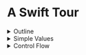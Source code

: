 # A Swift Tour

<details>
	<summary>Outline</summary>

## [Outline](https://docs.swift.org/swift-book/GuidedTour/GuidedTour.html#:~:text=ON%20THIS%20PAGE-,A%20Swift%20Tour,-Tradition%20suggests%20that)

Tradition suggests that the first program in a new language should print the words “Hello, world!” on the screen. In Swift, this can be done in a single line:
```swift
print("Hello, world!")
// Prints "Hello, world!"
```
If you have written code in C or Objective-C, this syntax looks familiar to you—in Swift, this line of code is a complete program. You don’t need to import a separate library for functionality like input/output or string handling. Code written at global scope is used as the entry point for the program, so you don’t need a main() function. You also don’t need to write semicolons at the end of every statement.

This tour gives you enough information to start writing code in Swift by showing you how to accomplish a variety of programming tasks. Don’t worry if you don’t understand something—everything introduced in this tour is explained in detail in the rest of this book.

> NOTE
>
> For the best experience, open this chapter as a playground in Xcode. Playgrounds allow you to edit the code listings and see the result immediately.

---

## 개요

전통적으로 새로운 언어를 사용해서 작성하는 첫 번째 프로그램은 화면에 "Hello, world!"를 출력 하는 것이어야 합니다. 스위프트에서는 이것이 한 줄로 가능합니다:
```swift
print("Hello, world!")
// "Hello, world!" 출력
```
만약 당신이 C 혹은 오브젝트-C 를 사용하여 코드를 작성해 왔다면, 이런 구문은 익숙할 것입니다. 스위프트에서는 이 한 줄의 코드는 완성된 프로그램입니다. 입출력이나 문자열 처리를 위한 별도의 라이브러리를 임포트할 필요 없습니다. 전역 범위에서 쓰인 코드는 프로그램의 엔트리 포인트로 사용 되기 때문에, main() 함수가 필요 없습니다. 또한 모든 문장 뒤에 세미콜론을 붙일 필요도 없습니다. 

이 투어는 다양한 프로그래밍 과제를 해결하는 방법을 보여줌으로써 당신이 코딩을 시작하기에 충분한 정보를 줄 것입니다. 만약 이해하지 못한 것이 있더라도 걱정하지 마십시오. 이 투어에서 소개되는 모든 것들은 이 책의 나머지 부분에서 자세하게 설명할 것입니다. 

> 노트
>
> 최고의 경험을 하기 위해 Xcode의 플레이그라운드로 이 챕터를 여십시오. 플레이그라운드를 이용하여 코드 목록들을 편집하고 그 결과를 바로 볼 수 있습니다. 

---

_* — : dash (, 와 같은 의미)_</br>

---

</details>


<details>
<summary>Simple Values</summary>

## [Simple Values](https://docs.swift.org/swift-book/GuidedTour/GuidedTour.html#:~:text=Download%20Playground-,Simple%20Values,-Use%20let%20to)

Use let to make a constant and var to make a variable. The value of a constant doesn’t need to be known at compile time, but you must assign it a value exactly once. This means you can use constants to name a value that you determine once but use in many places.

```swift
var myVariable = 42
myVariable = 50
let myConstant = 42
```

A constant or variable must have the same type as the value you want to assign to it. However, you don’t always have to write the type explicitly. Providing a value when you create a constant or variable lets the compiler infer its type. In the example above, the compiler infers that `myVariable` is an integer because its initial value is an integer.

If the initial value doesn’t provide enough information (or if isn’t an initial value), specify the type by writing it after the variable, separated by a colon.

```swift
let implicitInteger = 70
let implicitDouble = 70.0
let explicitDouble: Double = 70
```

> EXPERIMENT
>
> Create a constant with an explicit type of `Float` and a value of `4`.
>
> ```swift
> let a: Float = 4
> ```

Values are never implicitly converted to another type. If you need to convert a value to a different type, explicitly make an instance of the desired type.

```swift
let label = "The width is "
let width = 94
let widthLabel = label + String(width)
```

> EXPERIMENT
>
> Try removing the conversion to `String` from the last line. What error do you get?
>
> ```swift
> error: binary operator '+' cannot be applied to operands of type 'String' and 'Int'
> ```

There’s an even simpler way to include values in strings: Write the value in parentheses, and write a backslash (`\`) before the parentheses. For example:

```swift
let apples = 3
let oranges = 5
let appleSummary = "I have \(apples) apples."
let fruitSummary = "I have \(apples + oranges) pieces of fruit."
```

> EXPERIMENT
>
> Use `\()` to include a floating-point calculation in a string and to include someone’s name in a greeting.

Use three double quotation marks (`"""`) for strings that take up multiple lines. Indentation at the start of each quoted line is removed, as long as it matches the indentation of the closing quotation marks. For example:

```swift
let quotation = """
I said "I have \(apples) apples."
And then I said "I have \(apples + oranges) pieces of fruit."
"""
```

Create arrays and dictionaries using brackets (`[]`), and access their elements by writing the index or key in brackets. A comma is allowed after the last element.

```swift
var shoppingList = ["catfish", "water", "tulips"]
shoppingList[1] = "bottle of water"

var occupations = [
    "Malcolm": "Captain",
    "Kaylee": "Mechanic",
]
occupations["Jayne"] = "Public Relations"
```

Arrays automatically grow as you add elements.

```swift
shoppingList.append("blue paint")
print(shoppingList)
```

To create an empty array or dictionary, use the initializer syntax.

```swift
let emptyArray: [String] = []
let emptyDictionary: [String: Float] = [:]
```

If type information can be inferred, you can write an empty array as `[]` and an empty dictionary as `[:]`—for example, when you set a new value for a variable or pass an argument to a function.

```swift
shoppingList = []
occupations = [:]
```

---

## 간단한 값들

상수를 만들기 위해 `let` 을 사용하고, 변수를 만들기 위해 `var` 를 사용하십시오. 상수의 값은 컴파일 타임에 알고 있을 필요는 없지만, 무조건 한번, 그것에 값을 할당해 주어야 합니다. 즉, 당신은 상수를 한번 정해서 여러 군데에서 사용하는 값에 이름을 붙이기 위해 사용할 수 있습니다. 

```swift
var myVariable = 42
myVariable = 50
let myConstant = 42
```

상수나 변수는 반드시 당신이 그것에 할당하고 싶은 값과 같은 타입을 가져야 합니다. 하지만, 항상 타입을 명시적으로 작성해야 하는 것은 아닙니다. 상수나 변수를 생성할 때 값을 제공하면, 컴파일러가 그 타입을 유추할 수 있습니다. 위의 예에서,  `myVariable` 의 초기값이 정수이기 때문에 컴파일러는 이것의 타입을 정수로 유추할 수 있습니다. 

만약 초기값이 충분한 정보를 주지 않거나 혹은 없다면, 변수 뒤에 콜론으로 구분하여 타입을 적어서 지정하십시오. 

```swift
let implicitInteger = 70
let implicitDouble = 70.0
let explicitDouble: Double = 70
```

> 실험
>
> `Float` 타입과  `4` 의 값을 가지는 상수를 생성하십시오.
>
> ```swift
> let a: Float = 4
> ```

값은 결코 암묵적으로 다른 타입으로 변환되지 않습니다. 만약 값을 다른 타입으로 변환해야 한다면, 요구되는 타입의 인스턴스를 명시적으로 만드십시오.

```swift
let label = "The width is "
let width = 94
let widthLabel = label + String(width)
```

> 실험
>
> 마지막 줄에서 `String` 으로 변환하는 것을 제거해 보십시오. 어떤 오류가 발생합니까?
>
> ```swift
> 오류: 이항 연산자 '+'는 'String'과 'Int' 타입의 피연산자에 적용할 수 없습니다.
> ```

문자열에 값을 넣는 더 쉬운 방법이 있습니다. 괄호 안에 값을 적고, 괄호 앞에 백슬래시(`\`) 를 적으십시오. 예를 들어:

```swift
let apples = 3
let oranges = 5
let appleSummary = "I have \(apples) apples."
let fruitSummary = "I have \(apples + oranges) pieces of fruit."
```

> 실험
>
> 문자열에 부동 소수점 계산을 넣고, 인사말에 누군가의 이름을 넣기 위해서 `\()` 를 사용하십시오.  

여러 줄을 차지하는 문자열에서는 세 개의 쌍따옴표 (`"""`) 를 사용하십시오. 닫는 따옴표의 들여쓰기와 일치하는 한, 각 줄의 시작 부분의 들여쓰기는 제거됩니다. 예를 들어:

```swift
let quotation = """
I said "I have \(apples) apples."
And then I said "I have \(apples + oranges) pieces of fruit."
"""
```

괄호 (`[]`)를 사용하여 배열과 딕셔너리를 만들고, 괄호 안에 인덱스나 키값을 적어서 그 인자들에 접근하십시오. 마지막 인자 뒤에 쉼표를 적어도 괜찮습니다. 

```swift
var shoppingList = ["catfish", "water", "tulips"]
shoppingList[1] = "bottle of water"

var occupations = [
    "Malcolm": "Captain",
    "Kaylee": "Mechanic",
]
occupations["Jayne"] = "Public Relations"
```

배열은 인자를 추가하는 만큼 자동으로 증가합니다. 

```swift
shoppingList.append("blue paint")
print(shoppingList)
```

빈 배열이나 딕셔너리를 만드려면, 초기화 구문을 사용하십시오.

```swift
let emptyArray: [String] = []
let emptyDictionary: [String: Float] = [:]
```

타입 정보를 유추할 수 있다면, 빈 배열을 `[]` 로 적을 수 있고, 빈 딕셔너리를 `[:]` 로 적을 수 있습니다. 예를 들어, 변수에 새로운 값을 설정하거나, 인수를 함수에 전달할 때입니다.

```swift
shoppingList = []
occupations = [:]
```

---

_\* specify: 지정하다, 기입하다, 명시하다_</br>
_\* explicit: 명백한</br>_
_\* implicitly: 암묵적으로</br>_
_\* binary operator: 이항 연산자</br>_
_\* operand: 피연산자</br>_
_\* parentheses: 괄호</br>_
_\* floating-point: 부동 소수점</br>_
_\* take up: 차지하다</br>_
_\* as long as: ~하는 한</br>_

---

</details>


<details>
<summary>Control Flow</summary>

## [Control Flow](https://docs.swift.org/swift-book/GuidedTour/GuidedTour.html#:~:text=occupations%20%3D%20%5B%3A%5D-,Control%20Flow,-Use%20if%20and)

Use `if` and `switch` to make conditionals, and use `for`-`in`, `while`, and `repeat`-`while` to make loops. Parentheses around the condition or loop variable are optional. Braces around the body are required.

```swift
let individualScores = [75, 43, 103, 87, 12]
var teamScore = 0
for score in individualScores {
		if score > 50 {
				teamScore += 3
		} else {
				teamScore += 1
		}
}
print(teamScore)
// Prints "11"
```

In an `if` statement, the conditional must be a Boolean expression—this means that code such as `if score { ... }` is an error, not an implicit comparison to zero.

You can use `if` and `let` together to work with values that might be missing. These values are represented as optionals. An optional value either contains a value or contains `nil` to indicate that a value is missing. Write a question mark (`?`) after the type of a value to mark the value as optional.

```swift
var optionalString: String? = "Hello"
print(optionalString == nil)
// Prints "false"

var optionalName: String? = "John Appleseed"
var greeting = "Hello!"
if let name = optionalName {
		greeting = "Hello, \(name)"
}
```

> EXPERIMENT
>
> Change `optionalName` to `nil`. What greeting do you get? Add an `else` clause that sets a different greeting if `optionalName` is `nil`.
>
> ```swift
> var optionalName: String? = nil
> var greeting = "Hello!"
> if let name = optionalName {
> 		greeting = "Hello, \(name)"
> } else {
>   		greeting = "Hello, is anyone here?"
> }
> ```

If the optional value is `nil`, the conditional is `false` and the code in braces is skipped. Otherwise, the optional value is unwrapped and assigned to the constant after `let`, which makes the unwrapped value available inside the block of code.

Another way to handle optional values is to provide a default value using the `??` operator. If the optional value is missing, the default value is used instead.

```swift
let nickname: String? = nil
let fullName: String = "John Appleseed"
let informalGreeting = "Hi \(nickname ?? fullName)"
```

Switches support any kind of data and a wide variety of comparison operations—they aren’t limited to integers and tests for equality.

```swift
let vegetable = "red pepper"
switch vegetable {
case "celery":
    print("Add some raisins and make ants on a log.")
case "cucumber", "watercress":
    print("That would make a good tea sandwich.")
case let x where x.hasSuffix("pepper"):
    print("Is it a spicy \(x)?")
default:
    print("Everything tastes good in soup.")
}
// Prints "Is it a spicy red pepper?"
```

> EXPERIMENT
>
> Try removing the default case. What error do you get?
>
> ```swift
> error: switch must be exhaustive
> ```

---

## 제어 흐름

 `if` 와 `switch`를 사용하여 조건문을 만들고,  `for`-`in`, `while`, 과 `repeat`-`while` 을 사용하여 반복문을 만들 수 있습니다. 조건문과 반복문 변수를 괄호로 감싸는 것은 선택사항입니다. 바디는 반드시 중괄호로 감싸야 합니다. 

```swift
let individualScores = [75, 43, 103, 87, 12]
var teamScore = 0
for score in individualScores {
		if score > 50 {
				teamScore += 3
		} else {
				teamScore += 1
		}
}
print(teamScore)
// "11" 출력
```

`if` 문에서 조건은 반드시 boolean 표현식이어야 합니다. 이것은 `if score { ... }` 같은 코드가 0에 대한 암묵적인 비교가 아니라 오류임을 의미합니다. 

없을지도 모르는 값을 사용하기 위해서 `if` 와 `let` 을 함께 사용할 수 있습니다. 이러한 값들을 옵셔널이라고 합니다. 옵셔널 값은 값을 포함하거나, 값이 없다는 것을 의미하는 `nil` 을 포함합니다. 값을 옵셔널로 표시하려면 값의 타입 뒤에 물음표 (`?`)를 적으십시오.

```swift
var optionalString: String? = "Hello"
print(optionalString == nil)
// "false" 출력

var optionalName: String? = "John Appleseed"
var greeting = "Hello!"
if let name = optionalName {
		greeting = "Hello, \(name)"
}
```

> 실험
>
> `optionalName` 을 `nil`로 바꾸십시오. 어떤 인사말을 얻습니까? `optionalName` 이 `nil`일 때 다른 인사말을 설정하는  `else` 절을 추가하십시오.
>
> ```swift
> var optionalName: String? = nil
> var greeting = "Hello!"
> if let name = optionalName {
> 		greeting = "Hello, \(name)"
> } else {
>   		greeting = "Hello, is anyone here?"
> }
> ```

옵셔널 값이 `nil` 이면, 조건은 `false` 이고 중괄호 안에 코드는 무시됩니다. 그렇지 않으면, 옵셔널 값은 언랩되고, `let` 뒤에서 상수로 할당되어 코드 블록 안에서 언랩된 값으로 사용할 수 있습니다. 

옵셔널 값을 다루는 다른 방법은 `??` 연산자를 사용하여 디폴트 값을 제공하는 것입니다. 만약 옵셔널 값이 없으면 디폴트 값이 대신 사용됩니다. 

```swift
let nickname: String? = nil
let fullName: String = "John Appleseed"
let informalGreeting = "Hi \(nickname ?? fullName)"
```

스위치문은 모든 종류의 데이터와 넓은 범위의 비교 연산자들을 지원합니다. 그들은 정수와 같은 것을 비교하는 것에 국한되지 않습니다. 

```swift
let vegetable = "red pepper"
switch vegetable {
case "celery":
    print("Add some raisins and make ants on a log.")
case "cucumber", "watercress":
    print("That would make a good tea sandwich.")
case let x where x.hasSuffix("pepper"):
    print("Is it a spicy \(x)?")
default:
    print("Everything tastes good in soup.")
}
// "Is it a spicy red pepper?" 출력
```

> 실험
>
> 디폴트 경우를 제거해 보십시오. 어떤 에러가 생깁니까?
> ```swift
> 오류: switch는 반드시 완전해야 합니다.
> ```

---

_\* implicit: 절대적인, 함축적인, 암묵적인_</br>
_\* comparison: 비교</br>_
_\* clause: 절</br>_
_\* Otherwise: 그렇지 않으면_</br>
_\* make something available: ~을 사용할 수 있도록 해두다_</br>
_\* exhaustive: 철저한, 완전한, 포괄적인</br>_

---

</details>


